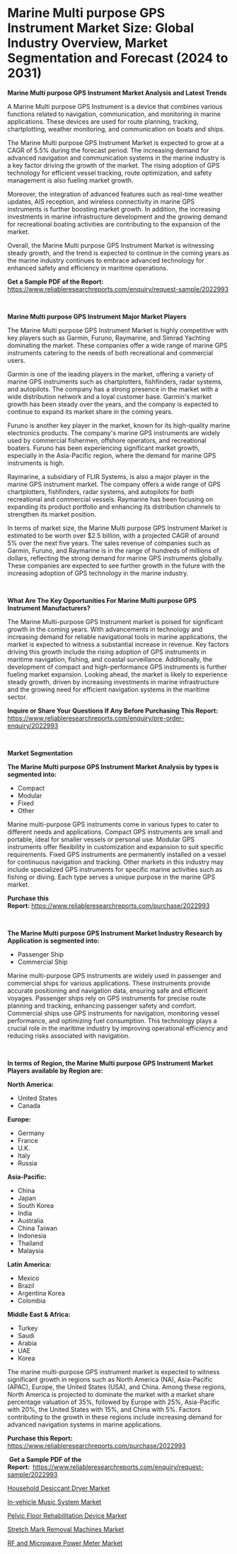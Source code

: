<p><h1>Marine Multi purpose GPS Instrument Market Size: Global Industry Overview, Market Segmentation and Forecast (2024 to 2031)</h1></p><p><strong>Marine Multi purpose GPS Instrument Market Analysis and Latest Trends</strong></p>
<p><p>A Marine Multi purpose GPS Instrument is a device that combines various functions related to navigation, communication, and monitoring in marine applications. These devices are used for route planning, tracking, chartplotting, weather monitoring, and communication on boats and ships.</p><p>The Marine Multi purpose GPS Instrument Market is expected to grow at a CAGR of 5.5% during the forecast period. The increasing demand for advanced navigation and communication systems in the marine industry is a key factor driving the growth of the market. The rising adoption of GPS technology for efficient vessel tracking, route optimization, and safety management is also fueling market growth.</p><p>Moreover, the integration of advanced features such as real-time weather updates, AIS reception, and wireless connectivity in marine GPS instruments is further boosting market growth. In addition, the increasing investments in marine infrastructure development and the growing demand for recreational boating activities are contributing to the expansion of the market.</p><p>Overall, the Marine Multi purpose GPS Instrument Market is witnessing steady growth, and the trend is expected to continue in the coming years as the marine industry continues to embrace advanced technology for enhanced safety and efficiency in maritime operations.</p></p>
<p><strong>Get a Sample PDF of the Report:&nbsp;</strong> <a href="https://www.reliableresearchreports.com/enquiry/request-sample/2022993">https://www.reliableresearchreports.com/enquiry/request-sample/2022993</a></p>
<p>&nbsp;</p>
<p><strong>Marine Multi purpose GPS Instrument Major Market Players</strong></p>
<p><p>The Marine Multi purpose GPS Instrument Market is highly competitive with key players such as Garmin, Furuno, Raymarine, and Simrad Yachting dominating the market. These companies offer a wide range of marine GPS instruments catering to the needs of both recreational and commercial users.</p><p>Garmin is one of the leading players in the market, offering a variety of marine GPS instruments such as chartplotters, fishfinders, radar systems, and autopilots. The company has a strong presence in the market with a wide distribution network and a loyal customer base. Garmin's market growth has been steady over the years, and the company is expected to continue to expand its market share in the coming years.</p><p>Furuno is another key player in the market, known for its high-quality marine electronics products. The company's marine GPS instruments are widely used by commercial fishermen, offshore operators, and recreational boaters. Furuno has been experiencing significant market growth, especially in the Asia-Pacific region, where the demand for marine GPS instruments is high.</p><p>Raymarine, a subsidiary of FLIR Systems, is also a major player in the marine GPS instrument market. The company offers a wide range of GPS chartplotters, fishfinders, radar systems, and autopilots for both recreational and commercial vessels. Raymarine has been focusing on expanding its product portfolio and enhancing its distribution channels to strengthen its market position.</p><p>In terms of market size, the Marine Multi purpose GPS Instrument Market is estimated to be worth over $2.5 billion, with a projected CAGR of around 5% over the next five years. The sales revenue of companies such as Garmin, Furuno, and Raymarine is in the range of hundreds of millions of dollars, reflecting the strong demand for marine GPS instruments globally. These companies are expected to see further growth in the future with the increasing adoption of GPS technology in the marine industry.</p></p>
<p>&nbsp;</p>
<p><strong>What Are The Key Opportunities For Marine Multi purpose GPS Instrument Manufacturers?</strong></p>
<p><p>The Marine Multi-purpose GPS Instrument market is poised for significant growth in the coming years. With advancements in technology and increasing demand for reliable navigational tools in marine applications, the market is expected to witness a substantial increase in revenue. Key factors driving this growth include the rising adoption of GPS instruments in maritime navigation, fishing, and coastal surveillance. Additionally, the development of compact and high-performance GPS instruments is further fueling market expansion. Looking ahead, the market is likely to experience steady growth, driven by increasing investments in marine infrastructure and the growing need for efficient navigation systems in the maritime sector.</p></p>
<p><strong>Inquire or Share Your Questions If Any Before Purchasing This Report:</strong> <a href="https://www.reliableresearchreports.com/enquiry/pre-order-enquiry/2022993">https://www.reliableresearchreports.com/enquiry/pre-order-enquiry/2022993</a></p>
<p>&nbsp;</p>
<p><strong>Market Segmentation</strong></p>
<p><strong>The Marine Multi purpose GPS Instrument Market Analysis by types is segmented into:</strong></p>
<p><ul><li>Compact</li><li>Modular</li><li>Fixed</li><li>Other</li></ul></p>
<p><p>Marine multi-purpose GPS instruments come in various types to cater to different needs and applications. Compact GPS instruments are small and portable, ideal for smaller vessels or personal use. Modular GPS instruments offer flexibility in customization and expansion to suit specific requirements. Fixed GPS instruments are permanently installed on a vessel for continuous navigation and tracking. Other markets in this industry may include specialized GPS instruments for specific marine activities such as fishing or diving. Each type serves a unique purpose in the marine GPS market.</p></p>
<p><strong>Purchase this Report:&nbsp;</strong><a href="https://www.reliableresearchreports.com/purchase/2022993">https://www.reliableresearchreports.com/purchase/2022993</a></p>
<p>&nbsp;</p>
<p><strong>The Marine Multi purpose GPS Instrument Market Industry Research by Application is segmented into:</strong></p>
<p><ul><li>Passenger Ship</li><li>Commercial Ship</li></ul></p>
<p><p>Marine multi-purpose GPS instruments are widely used in passenger and commercial ships for various applications. These instruments provide accurate positioning and navigation data, ensuring safe and efficient voyages. Passenger ships rely on GPS instruments for precise route planning and tracking, enhancing passenger safety and comfort. Commercial ships use GPS instruments for navigation, monitoring vessel performance, and optimizing fuel consumption. This technology plays a crucial role in the maritime industry by improving operational efficiency and reducing risks associated with navigation.</p></p>
<p>&nbsp;</p>
<p><strong>In terms of Region, the Marine Multi purpose GPS Instrument Market Players available by Region are:</strong></p>
<p>
    <p> <strong> North America: </strong>
        <ul>
            <li>United States</li>
            <li>Canada</li>
        </ul>
        </p> 
    <p> <strong> Europe: </strong>
        <ul>
            <li>Germany</li>
            <li>France</li>
            <li>U.K.</li>
            <li>Italy</li>
            <li>Russia</li>
        </ul>
        </p> 
    <p> <strong> Asia-Pacific: </strong>
        <ul>
            <li>China</li>
            <li>Japan</li>
            <li>South Korea</li>
            <li>India</li>
            <li>Australia</li>
            <li>China Taiwan</li>
            <li>Indonesia</li>
            <li>Thailand</li>
            <li>Malaysia</li>
        </ul>
        </p> 
    <p> <strong> Latin America: </strong>
        <ul>
            <li>Mexico</li>
            <li>Brazil</li>
            <li>Argentina Korea</li>
            <li>Colombia</li>
        </ul>
        </p> 
    <p> <strong> Middle East & Africa: </strong>
        <ul>
            <li>Turkey</li>
            <li>Saudi</li>
            <li>Arabia</li>
            <li>UAE</li>
            <li>Korea</li>
        </ul>
    </p>
    </p>
<p><p>The marine multi-purpose GPS instrument market is expected to witness significant growth in regions such as North America (NA), Asia-Pacific (APAC), Europe, the United States (USA), and China. Among these regions, North America is projected to dominate the market with a market share percentage valuation of 35%, followed by Europe with 25%, Asia-Pacific with 20%, the United States with 15%, and China with 5%. Factors contributing to the growth in these regions include increasing demand for advanced navigation systems in marine applications.</p></p>
<p><strong>Purchase this Report: </strong><a href="https://www.reliableresearchreports.com/purchase/2022993">https://www.reliableresearchreports.com/purchase/2022993</a></p>
<p>&nbsp;<strong>Get a Sample PDF of the Report:&nbsp;&nbsp;</strong><a href="https://www.reliableresearchreports.com/enquiry/request-sample/2022993">https://www.reliableresearchreports.com/enquiry/request-sample/2022993</a></p>
<p><strong></strong></p>
<p><p><a href="https://view.publitas.com/reportprime-1/household-desiccant-dryer-market-provides-detailed-segmentation-of-this-market-based-on-type-application-and-region-and-forecast-for-the-period-from-2024-2031/">Household Desiccant Dryer Market</a></p><p><a href="https://view.publitas.com/reportprime-1/in-vehicle-music-system-market-size-growing-and-forecasted-for-period-from-2024-2031-and-provides-complete-market-analysis-of-this-market/">In-vehicle Music System Market</a></p><p><a href="https://pretty-mail-caf.notion.site/Pelvic-Floor-Rehabilitation-Device-Market-Size-Share-Trends-Analysis-Report-By-Material-By-Type--95f48570504b4d429bd958a981976a81">Pelvic Floor Rehabilitation Device Market</a></p><p><a href="https://full-wildebeest-80b.notion.site/Decoding-the-Stretch-Mark-Removal-Machines-Market-A-Deep-Dive-into-the-Latest-Market-Trends-Market-287ebe323d5846d7a49be81b36431511">Stretch Mark Removal Machines Market</a></p><p><a href="https://flame-sidecar-702.notion.site/Global-RF-and-Microwave-Power-Meter-Market-by-Types-Applications-and-Major-Players-with-Regional--2b1416ed3dce486a9a7ee4f020cc693f">RF and Microwave Power Meter Market</a></p></p>